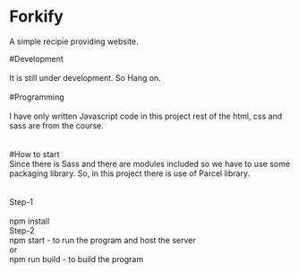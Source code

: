 # Forkify

A simple recipie providing website.

#Development \
\
It is still under development. So Hang on.
\
\
#Programming \
\
I have only written Javascript code in this project rest of the html, css and sass are from the course.
\
\
\
#How to start \
Since there is Sass and there are modules included so we have to use some packaging library. So, in this project there is use of Parcel library.
\
\
\
Step-1 \
\
npm install
\
Step-2 \
npm start - to run the program and host the server
\
or
\
npm run build - to build the program
